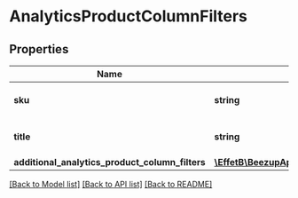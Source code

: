 # AnalyticsProductColumnFilters

## Properties
Name | Type | Description | Notes
------------ | ------------- | ------------- | -------------
**sku** | **string** | The product sku filter | [optional] 
**title** | **string** | The product title filter | [optional] 
**additional_analytics_product_column_filters** | [**\EffetB\BeezupApi\Model\AdditionalAnalyticsProductColumnFilters**](AdditionalAnalyticsProductColumnFilters.md) |  | [optional] 

[[Back to Model list]](../README.md#documentation-for-models) [[Back to API list]](../README.md#documentation-for-api-endpoints) [[Back to README]](../README.md)



